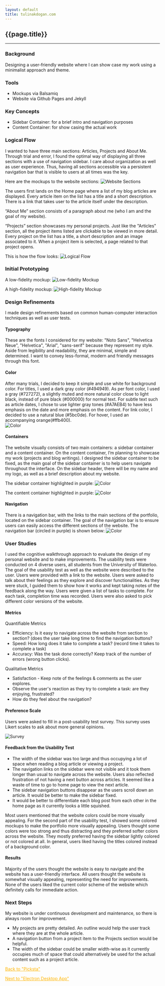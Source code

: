 ```yaml
---
layout: default
title: tulinakdogan.com
---
```


<!-- <a href="/project.html"><i title="Projects" class="fa fa-angle-left"></i></a>
<a href="/project.html/">Projects</a> -->
<!-- <a href="https://github.com/tulinn"><i title="Github" class="fa fa-angle-left" style="color:#ffb400; font-size:30px;"></i></a>  -->

## {{page.title}}

* * *

### Background
Designing a user-friendly website where I can show case my work using a minimalist approach and theme.

### Tools
*   Mockups via Balsamiq
*   Website via Github Pages and Jekyll 

### Key Concepts
*	Sidebar Container: for a brief intro and navigation purposes
*	Content Container: for show casing the actual work

### Logical Flow
I wanted to have three main sections: Articles, Projects and About Me. Through trial and error, I found the optimal way of displaying all three sections with a use of navigation sidebar. I care about organization as well as user experience. Thus, having all sections accessible via a persistent navigation bar that is visible to users at all times was the key. 

Here are the mockups to the website sections:
![Website Sections](../assets/img/website-sections.png)

The users first lands on the Home page where a list of my blog articles are displayed. Every article item on the list has a title and a short description. There is a link that takes user to the article itself under the description. 

“About Me” section consists of a paragraph about me (who I am and the goal of my website). 

“Projects” section showcases my personal projects. Just like the "Articles" section, all the project items listed are clickable to be viewed in more detail. Every project on the list has a title, a short description and an image associated to it. When a project item is selected, a page related to that project opens. 

This is how the flow looks:
![Logical Flow](../assets/img/website-flow.jpg)

### Initial Prototyping
A low-fidelity mockup:
![Low-fidelity Mockup](../assets/img/website-low-fidelity-mockup.JPG)

A high-fidelity mockup:
![High-fidelity Mockup](../assets/img/website.png)

### Design Refinements
I made design refinements based on common human-computer interaction techniques as well as user tests. 

#### Typography
These are the fonts I considered for my website: "Noto Sans", "Helvetica Neue", "Helvetica", "Arial", "sans-serif" because they represent my style. Aside from legibility and readability, they are minimal, simple and determined. I want to convey less-formal, modern and friendly messages through this font. 

#### Color
After many trials, I decided to keep it simple and use white for background color. For titles, I used a dark gray color (#494949). As per font color, I used a gray (#727272), a slightly muted and more natural color close to light black, instead of pure black (#000000) for normal text. For subtle text such as article dates, I chose to use lighter gray tones (#A7AEB4) to have less emphasis on the date and more emphasis on the content. For link color, I decided to use a natural blue (#5bc0de). For hover, I used an accompanying orange(#ffb400).   
![Color](../assets/img/website-color.png)

#### Containers
The website visually consists of two main containers: a sidebar container and a content container. On the content container, I’m planning to showcase my work (projects and blog writings). I designed the sidebar container to be fixed, as the main goal of the sidebar container is to help users navigate throughout the interface. On the sidebar header, there will be my name and my logo, as well as a brief description about my website. 

The sidebar container highlighted in purple: 
![Color](../assets/img/website-sidebar.png)

The content container highlighted in purple: 
![Color](../assets/img/website-content.png)

#### Navigation
There is a navigation bar, with the links to the main sections of the portfolio, located on the sidebar container. The goal of the navigation bar is to ensure users can easily access the different sections of the website. The navigation bar (circled in purple) is shown below:
![Color](../assets/img/website-navigation.png)

### User Studies
I used the cognitive walkthrough approach to evaluate the design of my personal website and to make improvements. The usability tests were conducted on 4 diverse users, all students from the University of Waterloo. The goal of the usability test as well as the website were described to the user. Users were provided with a link to the website. Users were asked to talk about their feelings as they explore and discover functionalities. As they were stuck, I guided them to show how it works and kept taking notes of the feedback along the way. Users were given a list of tasks to complete. For each task, completion time was recorded. Users were also asked to pick different color versions of the website. 

#### Metrics
Quantifiable Metrics
*	Efficiency: Is it easy to navigate across the website from section to section? (does the user take long time to find the navigation buttons? 
*	Speed: How long does it take to complete a task? (record time it takes to complete a task)
*	Accuracy: Was the task done correctly? Keep track of the number of errors (wrong button clicks).

Qualitative Metrics
*	Satisfaction - Keep note of the feelings & comments as the user explores. 
*	Observe the user's reaction as they try to complete a task: are they enjoying, frustrated?
*	How do they feel about the navigation?

#### Preference Scale
Users were asked to fill in a post-usability test survey. This survey uses Likert scales to ask about more general opinions. 

![Survey](../assets/img/website-survey.png)

#### Feedback from the Usability Test
*   The width of the sidebar was too large and thus occupying a lot of space when reading a blog article or viewing a project. 
*   The navigation links on the sidebar were not visible and it took them longer than usual to navigate across the website. Users also reflected frustration of not having a next button across articles. It seemed like a waste of time to go to home page to view the next article.  
*   The sidebar navigation buttons disappear as the users scroll down an article. It would be better to make the sidebar fixed. 
*   It would be better to differentiate each blog post from each other in the home page as it currently looks a little squished. 

Most users mentioned that the website colors could be more visually appealing. For the second part of the usability test, I showed some colored mockups to make the portfolio more visually appealing. Users thought some colors were too strong and thus distracting and they preferred softer colors across the website. They mostly preferred having the sidebar lightly colored or not colored at all. In general, users liked having the titles colored instead of a background color.  

#### Results
Majority of the users thought the website is easy to navigate and the website has a user-friendly interface. All users thought the website is somewhat visually appealing, representing the need for improvements. None of the users liked the current color scheme of the website which definitely calls for immediate action.  

### Next Steps
My website is under continuous development and maintenance, so there is always room for improvement.

*   My projects are pretty detailed. An outline would help the user track where they are at the whole article. 
*   A navigation button from a project item to the Projects section would be helpful.
*   The width of the sidebar could be smaller width-wise as it currently occupies much of space that could alternatively be used for the actual content such as a project article.

<a href="/projects/Picksta.html"><i title="Back" class="fa fa-long-arrow-left" style="color:#ffb400;"></i></a>
<a href="/projects/Picksta.html" style="color:#ffb400;">Back to "Picksta"</a>

<a href="/projects/Electron.html"><i title="Next" class="fa fa-long-arrow-right" style="color:#ffb400;"></i></a>
<a href="/projects/Electron.html" style="color:#ffb400;">Next to "Electron Desktop App"</a>
